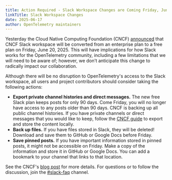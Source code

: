 ```yaml
---
title: Action Required - Slack Workspace Changes are Coming Friday, June 20
linkTitle: Slack Workspace Changes
date: 2025-06-17
author: OpenTelemetry maintainers
---
```


Yesterday the Cloud Native Computing Foundation (CNCF)
[announced](https://www.cncf.io/blog/2025/06/16/cncf-slack-workspace-changes-coming-on-friday-june-20/)
that CNCF Slack workspace will be converted from an enterprise plan to a free
plan on Friday, June 20, 2025. This will have implications for how Slack works
for the OpenTelemetry community, including a few limitations that we will need
to be aware of; however, we don’t anticipate this change to radically impact our
collaboration.

Although there will be no disruption to OpenTelemetry's access to the Slack
workspace, all users and project contributors should consider taking the
following actions:

- **Export private channel histories and direct messages.** The new free Slack
  plan keeps posts for only 90 days. Come Friday, you will no longer have access
  to any posts older than 90 days. CNCF is backing up all public channel
  histories. If you have private channels or direct messages that you would like
  to keep, follow the
  [CNCF guide](https://github.com/cncf/foundation/blob/main/policies-guidance/slack-backup.md)
  to export and store the content locally.
- **Back up files.** If you have files stored in Slack, they will be deleted!
  Download and save them to GitHub or Google Docs before Friday.
- **Save pinned posts.** If you have important information stored in pinned
  posts, it might not be accessible on Friday. Make a copy of the information
  and store it in GitHub or Google Docs. You can add a bookmark to your channel
  that links to that location.

See the CNCF's
[blog post](https://www.cncf.io/blog/2025/06/16/cncf-slack-workspace-changes-coming-on-friday-june-20/)
for more details. For questions or to follow the discussion, join the
[#slack-faq](https://cloud-native.slack.com/archives/C091NUGP5KN) channel.
